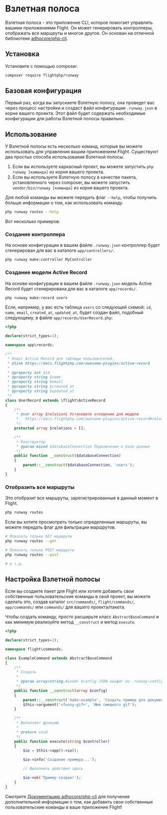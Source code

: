 # Взлетная полоса

Взлетная полоса - это приложение CLI, которое помогает управлять вашими приложениями Flight. Он может генерировать контроллеры, отображать все маршруты и многое другое. Он основан на отличной библиотеке [adhocore/php-cli](https://github.com/adhocore/php-cli).

## Установка

Установите с помощью composer.

```bash
composer require flightphp/runway
```

## Базовая конфигурация

Первый раз, когда вы запускаете Взлетную полосу, она проведет вас через процесс настройки и создаст файл конфигурации `.runway.json` в корне вашего проекта. Этот файл будет содержать необходимые конфигурации для работы Взлетной полосы правильно.

## Использование

У Взлетной полосы есть несколько команд, которые вы можете использовать для управления вашим приложением Flight. Существуют два простых способа использования Взлетной полосы.

1. Если вы используете каркасный проект, вы можете запустить `php runway [команда]` из корня вашего проекта.
1. Если вы используете Взлетную полосу в качестве пакета, установленного через composer, вы можете запустить `vendor/bin/runway [команда]` из корня вашего проекта.

Для любой команды вы можете передать флаг `--help`, чтобы получить больше информации о том, как использовать команду.

```bash
php runway routes --help
```

Вот несколько примеров:

### Создание контроллера

На основе конфигурации в вашем файле `.runway.json` контроллер будет сгенерирован для вас в каталоге `app/controllers/`.

```bash
php runway make:controller MyController
```

### Создание модели Active Record

На основе конфигурации в вашем файле `.runway.json` модель Active Record будет сгенерирована для вас в каталоге `app/records/`.

```bash
php runway make:record users
```

Если, например, у вас есть таблица `users` со следующей схемой: `id`, `name`, `email`, `created_at`, `updated_at`, будет создан файл, подобный следующему, в файле `app/records/UserRecord.php`:

```php
<?php

declare(strict_types=1);

namespace app\records;

/**
 * Класс Active Record для таблицы пользователей.
 * @link https://docs.flightphp.com/awesome-plugins/active-record
 * 
 * @property int $id
 * @property string $name
 * @property string $email
 * @property string $created_at
 * @property string $updated_at
 */
class UserRecord extends \flight\ActiveRecord
{
    /**
     * @var array $relations Установите отношения для модели
     *   https://docs.flightphp.com/awesome-plugins/active-record#relationships
     */
    protected array $relations = [];

    /**
     * Конструктор
     * @param mixed $databaseConnection Подключение к базе данных
     */
    public function __construct($databaseConnection)
    {
        parent::__construct($databaseConnection, 'users');
    }
}
```

### Отобразить все маршруты

Это отобразит все маршруты, зарегистрированные в данный момент в Flight.

```bash
php runway routes
```

Если вы хотите просмотреть только определенные маршруты, вы можете передать флаг для фильтрации маршрутов.

```bash
# Показать только GET маршруты
php runway routes --get

# Показать только POST маршруты
php runway routes --post

# и т.д.
```

## Настройка Взлетной полосы

Если вы создаете пакет для Flight или хотите добавить свои собственные пользовательские команды в свой проект, вы можете сделать это, создав каталог `src/commands/`, `flight/commands/`, `app/commands/` или `commands/` для вашего проекта/пакета.

Чтобы создать команду, просто расширьте класс `AbstractBaseCommand` и как минимум реализуйте метод `__construct` и метод `execute`.

```php
<?php

declare(strict_types=1);

namespace flight\commands;

class ExampleCommand extends AbstractBaseCommand
{
	/**
     * Создать
     *
     * @param array<string,mixed> $config JSON конфиг из .runway-config.json
     */
    public function __construct(array $config)
    {
        parent::__construct('make:example', 'Создать пример для документации', $config);
        $this->argument('<funny-gif>', 'Имя смешного gif');
    }

	/**
     * Выполняет функцию
     *
     * @return void
     */
    public function execute(string $controller)
    {
        $io = $this->app()->io();

		$io->info('Создание примера...');

		// Выполнить действия здесь

		$io->ok('Пример создан!');
	}
}
```

Смотрите [Документацию adhocore/php-cli](https://github.com/adhocore/php-cli) для получения дополнительной информации о том, как добавить свои собственные пользовательские команды в ваше приложение Flight!